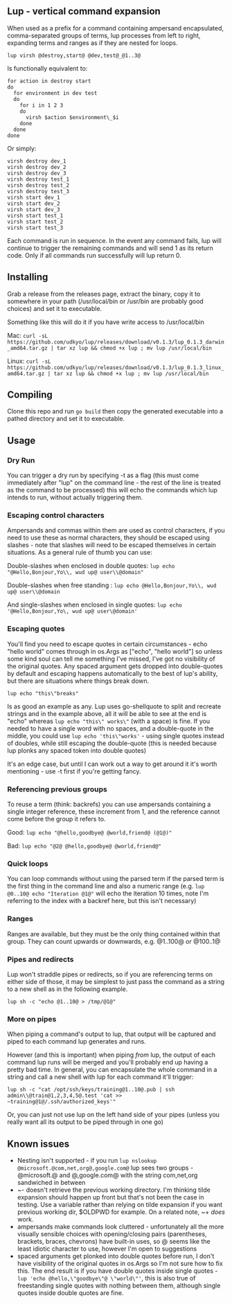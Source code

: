 ## Lup - vertical command expansion

When used as a prefix for a command containing ampersand encapsulated, comma-separated groups of terms, lup processes from left to right, expanding terms and ranges as if they are nested for loops.

`lup virsh @destroy,start@ @dev,test@_@1..3@`

Is functionally equivalent to:
```
for action in destroy start
do
  for environment in dev test
  do
    for i in 1 2 3
    do
      virsh $action $environment\_$i
    done
  done
done
```

Or simply:
```
virsh destroy dev_1
virsh destroy dev_2
virsh destroy dev_3
virsh destroy test_1
virsh destroy test_2
virsh destroy test_3
virsh start dev_1
virsh start dev_2
virsh start dev_3
virsh start test_1
virsh start test_2
virsh start test_3
```

Each command is run in sequence. In the event any command fails, lup will continue to trigger the remaining commands and will send 1 as its return code. Only if all commands run successfully will lup return 0.

## Installing

Grab a release from the releases page, extract the binary, copy it to somewhere in your path (/usr/local/bin or /usr/bin are probably good choices) and set it to executable.

Something like this will do it if you have write access to /usr/local/bin

Mac: `curl -sL https://github.com/udkyo/lup/releases/download/v0.1.3/lup_0.1.3_darwin_amd64.tar.gz | tar xz lup && chmod +x lup ; mv lup /usr/local/bin`

Linux: `curl -sL https://github.com/udkyo/lup/releases/download/v0.1.3/lup_0.1.3_linux_amd64.tar.gz | tar xz lup && chmod +x lup ; mv lup /usr/local/bin`

## Compiling

Clone this repo and run `go build` then copy the generated executable into a pathed directory and set it to executable.

## Usage

### Dry Run

You can trigger a dry run by specifying -t as a flag (this must come immediately after "lup" on the command line - the rest of the line is treated as the command to be processed) this will echo the commands which lup intends to run, without actually triggering them.

### Escaping control characters

Ampersands and commas within them are used as control characters, if you need to use these as normal characters, they should be escaped using slashes - note that slashes will need to be escaped themselves in certain situations. As a general rule of thumb you can use:

Double-slashes when enclosed in double quotes:
`lup echo "@Hello,Bonjour,Yo\\, wud up@ user\\@domain"`

Double-slashes when free standing :
`lup echo @Hello,Bonjour,Yo\\, wud up@ user\\@domain`

And single-slashes when enclosed in single quotes:
`lup echo '@Hello,Bonjour,Yo\, wud up@ user\@domain'`

### Escaping quotes

You'll find you need to escape quotes in certain circumstances - echo "hello world" comes through in os.Args as ["echo", "hello world"] so unless some kind soul can tell me something I've missed, I've got no visibility of the original quotes. Any spaced argument gets dropped into double-quotes by default and escaping happens automatically to the best of lup's ability, but there are situations where things break down.

`lup echo "this\"breaks"`

Is as good an example as any. Lup uses go-shellquote to split and recreate strings and in the example above, all it will be able to see at the end is "echo" whereas `lup echo "this\" works\"` (with a space) is fine. If you needed to have a single word with no spaces, and a double-quote in the middle, you could use `lup echo 'this\"works'` - using single quotes instead of doubles, while still escaping the double-quote (this is needed because lup plonks any spaced token into double quotes)

It's an edge case, but until I can work out a way to get around it it's worth mentioning - use -t first if you're getting fancy. 

### Referencing previous groups

To reuse a term (think: backrefs) you can use ampersands containing a single integer reference, these increment from 1, and the reference cannot come before the group it refers to.

Good:
`lup echo "@hello,goodbye@ @world,friend@ (@1@)"`

Bad:
`lup echo "@2@ @hello,goodbye@ @world,friend@"`

### Quick loops

You can loop commands without using the parsed term if the parsed term is the first thing in the command line and also a numeric range (e.g. `lup @0..10@ echo "Iteration @1@"` will echo the iteration 10 times, note I'm referring to the index with a backref here, but this isn't necessary)

### Ranges

Ranges are available, but they must be the only thing contained within that group. They can count upwards or downwards, e.g. @1..100@ or @100..1@

### Pipes and redirects

Lup won't straddle pipes or redirects, so if you are referencing terms on either side of those, it may be simplest to just pass the command as a string to a new shell as in the following example. 

`lup sh -c "echo @1..10@ > /tmp/@1@"`

### More on pipes

When piping a command's output to lup, that output will be captured and piped to each command lup generates and runs.

However (and this is important) when piping *from* lup, the output of each command lup runs will be merged and you'll probably end up having a pretty bad time. In general, you can encapsulate the whole command in a string and call a new shell with lup for each command it'll trigger:

```
lup sh -c "cat /opt/ssh/keys/training@1..10@.pub | ssh admin\\@train@1,2,3,4,5@.test 'cat >> ~training@1@/.ssh/authorized_keys'"
```

Or, you can just not use lup on the left hand side of your pipes (unless you really want all its output to be piped through in one go)

## Known issues

- Nesting isn't supported - if you run `lup nslookup @microsoft.@com,net,org@,google.com@` lup sees two groups - @microsoft.@ and @,google.com@ with the string com,net,org sandwiched in between
- ~- doesn't retrieve the previous working directory. I'm thinking tilde expansion should happen up front but that's not been the case in testing. Use a variable rather than relying on tilde expansion if you want previous working dir, $OLDPWD for example. On a related note, ~+ *does* work.
- ampersands make commands look cluttered - unfortunately all the more visually sensible choices with opening/closing pairs (parentheses, brackets, braces, chevrons) have built-in uses, so @ seems like the least idiotic character to use, however I'm open to suggestions
- spaced arguments get plonked into double quotes before run, I don't have visibility of the original quotes in os.Args so I'm not sure how to fix this. The end result is if you have double quotes inside single quotes - `lup 'echo @hello,\"goodbye\"@ \"world\"'`, this is also true of freestanding single quotes with nothing between them, although single quotes inside double quotes are fine.
